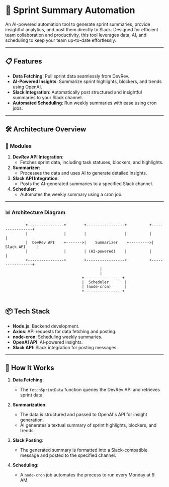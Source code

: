 # 🚀 **Sprint Summary Automation**

An AI-powered automation tool to generate sprint summaries, provide insightful analytics, and post them directly to Slack. Designed for efficient team collaboration and productivity, this tool leverages data, AI, and scheduling to keep your team up-to-date effortlessly.

---

## 📋 **Features**
- **Data Fetching**: Pull sprint data seamlessly from DevRev.
- **AI-Powered Insights**: Summarize sprint highlights, blockers, and trends using OpenAI.
- **Slack Integration**: Automatically post structured and insightful summaries to your Slack channel.
- **Automated Scheduling**: Run weekly summaries with ease using cron jobs.

---

## 🛠 **Architecture Overview**

### 🔧 **Modules**
1. **DevRev API Integration**:
   - Fetches sprint data, including task statuses, blockers, and highlights.
2. **Summarizer**:
   - Processes the data and uses AI to generate detailed insights.
3. **Slack API Integration**:
   - Posts the AI-generated summaries to a specified Slack channel.
4. **Scheduler**:
   - Automates the weekly summary using a cron job.

---

### **📊 Architecture Diagram**
```plaintext
         +----------------+        +-----------------+          +-----------------+
         |                |        |                 |          |                 |
         |  DevRev API    +------->|    Summarizer    +--------->|   Slack API     |
         |                |        | (AI-powered)    |          |                 |
         +----------------+        +-----------------+          +-----------------+
                                          |
                                          |
                                  +-----------------+
                                  |  Scheduler       |
                                  | (node-cron)      |
                                  +-----------------+


```
## 📦 Tech Stack

- **Node.js**: Backend development.
- **Axios**: API requests for data fetching and posting.
- **node-cron**: Scheduling weekly summaries.
- **OpenAI API**: AI-powered insights.
- **Slack API**: Slack integration for posting messages.

---

## 🔗 How It Works

1. **Data Fetching**:
   - The `fetchSprintData` function queries the DevRev API and retrieves sprint data.

2. **Summarization**:
   - The data is structured and passed to OpenAI's API for insight generation.
   - AI generates a textual summary of sprint highlights, blockers, and trends.

3. **Slack Posting**:
   - The generated summary is formatted into a Slack-compatible message and posted to the specified channel.

4. **Scheduling**:
   - A `node-cron` job automates the process to run every Monday at 9 AM.

